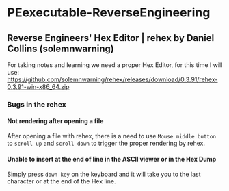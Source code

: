 # PEexecutable-ReverseEngineering

## Reverse Engineers' Hex Editor | rehex by Daniel Collins (solemnwarning)

For taking notes and learning we need a proper Hex Editor, for this time I will use:  
https://github.com/solemnwarning/rehex/releases/download/0.3.91/rehex-0.3.91-win-x86_64.zip

### Bugs in the rehex
#### Not rendering after opening a file
After opening a file with rehex, there is a need to use `Mouse middle button` to `scroll up` and `scroll down` to trigger the proper rendering by rehex.


#### Unable to insert **at the end of line** in the ASCII viewer or in the Hex Dump 
Simply press `down key` on the keyboard and it will take you to the last character or at the end of the Hex line.
